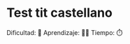 # Test tit castellano
Dificultad: :sunflower:
Aprendizaje: :honey_pot::honey_pot:
Tiempo: :stopwatch:
